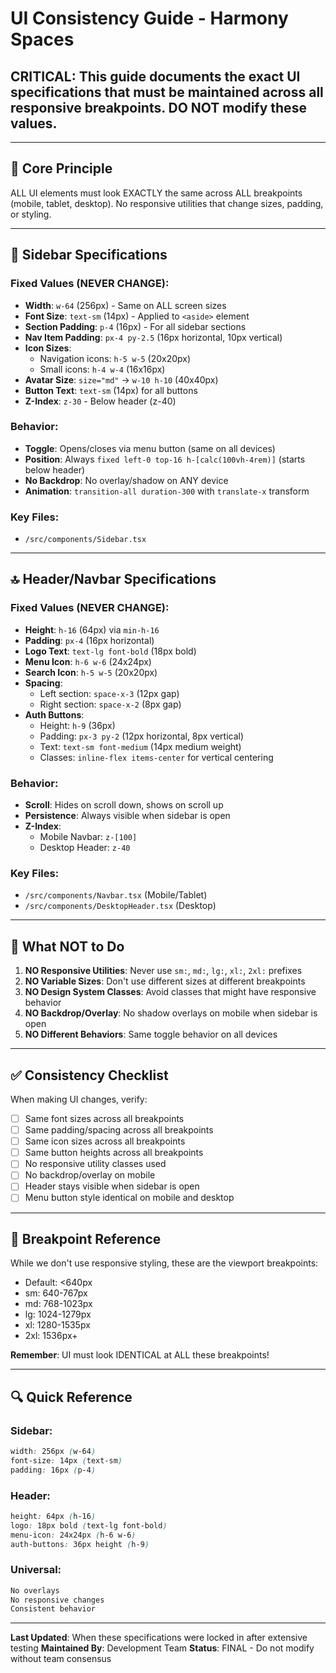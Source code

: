 # UI Consistency Guide - Harmony Spaces

## CRITICAL: This guide documents the exact UI specifications that must be maintained across all responsive breakpoints. DO NOT modify these values.

---

## 🎯 Core Principle

ALL UI elements must look EXACTLY the same across ALL breakpoints (mobile, tablet, desktop). No responsive utilities that change sizes, padding, or styling.

---

## 📐 Sidebar Specifications

### Fixed Values (NEVER CHANGE):
- **Width**: `w-64` (256px) - Same on ALL screen sizes
- **Font Size**: `text-sm` (14px) - Applied to `<aside>` element
- **Section Padding**: `p-4` (16px) - For all sidebar sections
- **Nav Item Padding**: `px-4 py-2.5` (16px horizontal, 10px vertical)
- **Icon Sizes**: 
  - Navigation icons: `h-5 w-5` (20x20px)
  - Small icons: `h-4 w-4` (16x16px)
- **Avatar Size**: `size="md"` → `w-10 h-10` (40x40px)
- **Button Text**: `text-sm` (14px) for all buttons
- **Z-Index**: `z-30` - Below header (z-40)

### Behavior:
- **Toggle**: Opens/closes via menu button (same on all devices)
- **Position**: Always `fixed left-0 top-16 h-[calc(100vh-4rem)]` (starts below header)
- **No Backdrop**: No overlay/shadow on ANY device
- **Animation**: `transition-all duration-300` with `translate-x` transform

### Key Files:
- `/src/components/Sidebar.tsx`

---

## 🔝 Header/Navbar Specifications

### Fixed Values (NEVER CHANGE):
- **Height**: `h-16` (64px) via `min-h-16`
- **Padding**: `px-4` (16px horizontal)
- **Logo Text**: `text-lg font-bold` (18px bold)
- **Menu Icon**: `h-6 w-6` (24x24px)
- **Search Icon**: `h-5 w-5` (20x20px)
- **Spacing**:
  - Left section: `space-x-3` (12px gap)
  - Right section: `space-x-2` (8px gap)
- **Auth Buttons**:
  - Height: `h-9` (36px)
  - Padding: `px-3 py-2` (12px horizontal, 8px vertical)
  - Text: `text-sm font-medium` (14px medium weight)
  - Classes: `inline-flex items-center` for vertical centering

### Behavior:
- **Scroll**: Hides on scroll down, shows on scroll up
- **Persistence**: Always visible when sidebar is open
- **Z-Index**: 
  - Mobile Navbar: `z-[100]`
  - Desktop Header: `z-40`

### Key Files:
- `/src/components/Navbar.tsx` (Mobile/Tablet)
- `/src/components/DesktopHeader.tsx` (Desktop)

---

## 🚫 What NOT to Do

1. **NO Responsive Utilities**: Never use `sm:`, `md:`, `lg:`, `xl:`, `2xl:` prefixes
2. **NO Variable Sizes**: Don't use different sizes at different breakpoints
3. **NO Design System Classes**: Avoid classes that might have responsive behavior
4. **NO Backdrop/Overlay**: No shadow overlays on mobile when sidebar is open
5. **NO Different Behaviors**: Same toggle behavior on all devices

---

## ✅ Consistency Checklist

When making UI changes, verify:

- [ ] Same font sizes across all breakpoints
- [ ] Same padding/spacing across all breakpoints
- [ ] Same icon sizes across all breakpoints
- [ ] Same button heights across all breakpoints
- [ ] No responsive utility classes used
- [ ] No backdrop/overlay on mobile
- [ ] Header stays visible when sidebar is open
- [ ] Menu button style identical on mobile and desktop

---

## 📱 Breakpoint Reference

While we don't use responsive styling, these are the viewport breakpoints:
- Default: <640px
- sm: 640-767px
- md: 768-1023px
- lg: 1024-1279px
- xl: 1280-1535px
- 2xl: 1536px+

**Remember**: UI must look IDENTICAL at ALL these breakpoints!

---

## 🔍 Quick Reference

### Sidebar:
```css
width: 256px (w-64)
font-size: 14px (text-sm)
padding: 16px (p-4)
```

### Header:
```css
height: 64px (h-16)
logo: 18px bold (text-lg font-bold)
menu-icon: 24x24px (h-6 w-6)
auth-buttons: 36px height (h-9)
```

### Universal:
```css
No overlays
No responsive changes
Consistent behavior
```

---

**Last Updated**: When these specifications were locked in after extensive testing
**Maintained By**: Development Team
**Status**: FINAL - Do not modify without team consensus